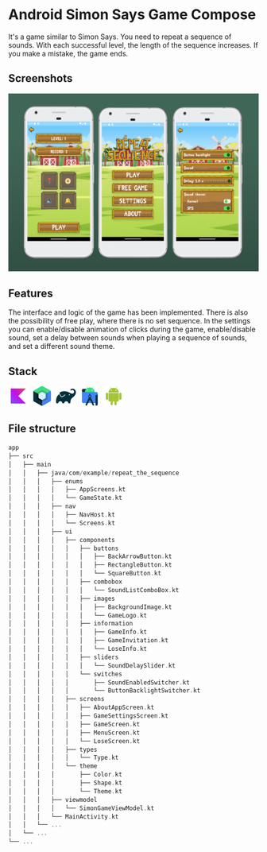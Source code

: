 # **Android Simon Says Game Compose**

It's a game similar to Simon Says. 
You need to repeat a sequence of sounds. With each successful level, the length of the sequence increases. If you make a mistake, the game ends.

## **Screenshots**
![SimonSaysGameScreenshot](misc/SimonSaysGameScreenshot.png)

## **Features**

The interface and logic of the game has been implemented. 
There is also the possibility of free play, where there is no set sequence.
In the settings you can enable/disable animation of clicks during the game, enable/disable sound, set a delay between sounds when playing a sequence of sounds, and set a different sound theme.

## **Stack**

<div>
    <img src="https://github.com/devicons/devicon/blob/master/icons/kotlin/kotlin-original.svg"width="40" height="40"/>&nbsp;
    <img src="https://github.com/devicons/devicon/blob/master/icons/jetpackcompose/jetpackcompose-original.svg"width="40" height="40"/>&nbsp;
    <img src="https://github.com/devicons/devicon/blob/master/icons/gradle/gradle-original.svg"width="40" height="40"/>&nbsp;
    <img src="https://github.com/devicons/devicon/blob/master/icons/androidstudio/androidstudio-original.svg"width="40" height="40"/>&nbsp;
    <img src="https://github.com/devicons/devicon/blob/master/icons/android/android-original.svg"width="40" height="40"/>
</div>

## **File structure**

```kotlin
app
├── src
│   ├── main
│   │   ├── java/com/example/repeat_the_sequence
│   │   │   ├── enums
│   │   │   │   ├── AppScreens.kt
│   │   │   │   └── GameState.kt
│   │   │   ├── nav
│   │   │   │   ├── NavHost.kt
│   │   │   │   └── Screens.kt
│   │   │   ├── ui
│   │   │   │   ├── components
│   │   │   │   │   ├── buttons
│   │   │   │   │   │   ├── BackArrowButton.kt
│   │   │   │   │   │   ├── RectangleButton.kt
│   │   │   │   │   │   └── SquareButton.kt
│   │   │   │   │   ├── combobox
│   │   │   │   │   │   └── SoundListComboBox.kt
│   │   │   │   │   ├── images
│   │   │   │   │   │   ├── BackgroundImage.kt
│   │   │   │   │   │   └── GameLogo.kt
│   │   │   │   │   ├── information
│   │   │   │   │   │   ├── GameInfo.kt
│   │   │   │   │   │   ├── GameInvitation.kt
│   │   │   │   │   │   └── LoseInfo.kt
│   │   │   │   │   ├── sliders
│   │   │   │   │   │   └── SoundDelaySlider.kt
│   │   │   │   │   └── switches
│   │   │   │   │       ├── SoundEnabledSwitcher.kt
│   │   │   │   │       └── ButtonBacklightSwitcher.kt
│   │   │   │   ├── screens
│   │   │   │   │   ├── AboutAppScreen.kt
│   │   │   │   │   ├── GameSettingsScreen.kt
│   │   │   │   │   ├── GameScreen.kt
│   │   │   │   │   ├── MenuScreen.kt
│   │   │   │   │   └── LoseScreen.kt
│   │   │   │   ├── types
│   │   │   │   │   └── Type.kt
│   │   │   │   └── theme
│   │   │   │       ├── Color.kt
│   │   │   │       ├── Shape.kt
│   │   │   │       └── Theme.kt
│   │   │   ├── viewmodel
│   │   │   │   └── SimonGameViewModel.kt
│   │   │   └── MainActivity.kt
│   │   └── ...
│   └── ...
└── ...
```